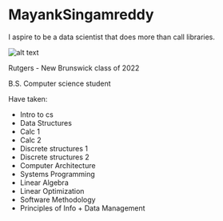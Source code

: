 # MayankSingamreddy

I aspire to be a data scientist that does more than call libraries.

![alt text](https://www.gannett-cdn.com/presto/2020/06/29/USAT/b8ad98a0-2f03-4654-a686-1bf5cc8f8395-Bugs80th_PRToolkit_Still_AWildHare_1940.JPG?width=2560)

Rutgers - New Brunswick class of 2022

B.S. Computer science student

Have taken: 
- Intro to cs
- Data Structures
- Calc 1
- Calc 2
- Discrete structures 1
- Discrete structures 2
- Computer Architecture
- Systems Programming
- Linear Algebra
- Linear Optimization
- Software Methodology
- Principles of Info + Data Management

